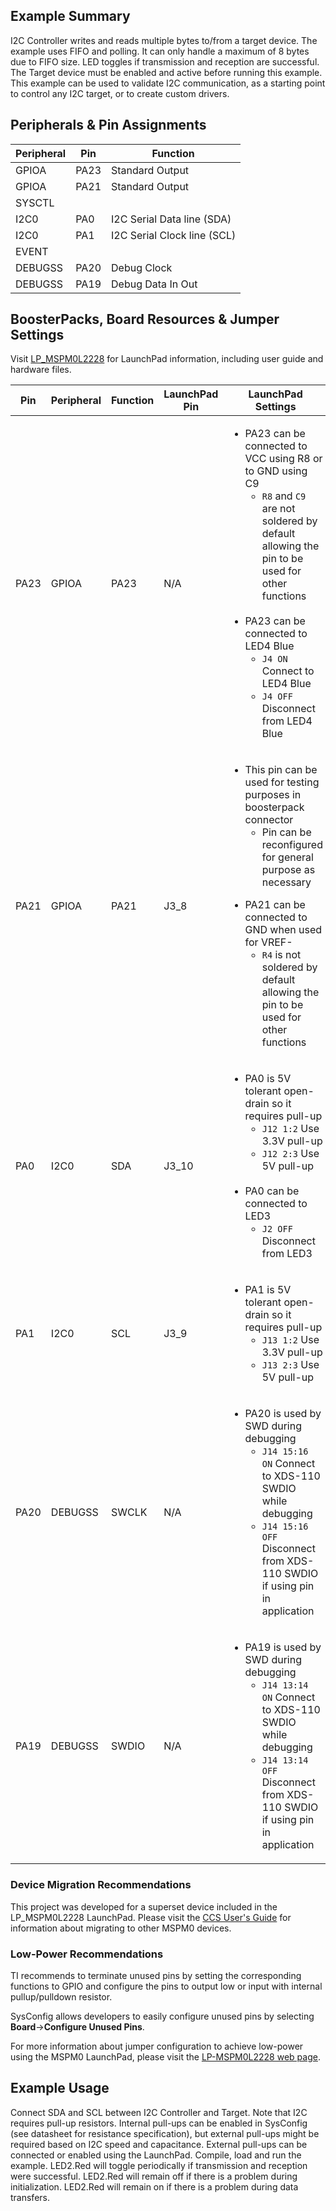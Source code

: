 ## Example Summary

I2C Controller writes and reads multiple bytes to/from a target device.
The example uses FIFO and polling. It can only handle a maximum of 8 bytes due to FIFO size.
LED toggles if transmission and reception are successful.
The Target device must be enabled and active before running this example.
This example can be used to validate I2C communication, as a starting point to
control any I2C target, or to create custom drivers.
## Peripherals & Pin Assignments

| Peripheral | Pin | Function |
| --- | --- | --- |
| GPIOA | PA23 | Standard Output |
| GPIOA | PA21 | Standard Output |
| SYSCTL |  |  |
| I2C0 | PA0 | I2C Serial Data line (SDA) |
| I2C0 | PA1 | I2C Serial Clock line (SCL) |
| EVENT |  |  |
| DEBUGSS | PA20 | Debug Clock |
| DEBUGSS | PA19 | Debug Data In Out |

## BoosterPacks, Board Resources & Jumper Settings

Visit [LP_MSPM0L2228](https://www.ti.com/tool/LP-MSPM0L2228) for LaunchPad information, including user guide and hardware files.

| Pin | Peripheral | Function | LaunchPad Pin | LaunchPad Settings |
| --- | --- | --- | --- | --- |
| PA23 | GPIOA | PA23 | N/A | <ul><li>PA23 can be connected to VCC using R8 or to GND using C9<br><ul><li>`R8` and `C9` are not soldered by default allowing the pin to be used for other functions</ul><br><li>PA23 can be connected to LED4 Blue<br><ul><li>`J4 ON` Connect to LED4 Blue<br><li>`J4 OFF` Disconnect from LED4 Blue</ul></ul> |
| PA21 | GPIOA | PA21 | J3_8 | <ul><li>This pin can be used for testing purposes in boosterpack connector<ul><li>Pin can be reconfigured for general purpose as necessary</ul></ul><ul><li>PA21 can be connected to GND when used for VREF-<br><ul><li>`R4` is not soldered by default allowing the pin to be used for other functions</ul></ul> |
| PA0 | I2C0 | SDA | J3_10 | <ul><li>PA0 is 5V tolerant open-drain so it requires pull-up<br><ul><li>`J12 1:2` Use 3.3V pull-up<br><li>`J12 2:3` Use 5V pull-up</ul><br><li>PA0 can be connected to LED3<br><ul><li>`J2 OFF` Disconnect from LED3</ul></ul> |
| PA1 | I2C0 | SCL | J3_9 | <ul><li>PA1 is 5V tolerant open-drain so it requires pull-up<br><ul><li>`J13 1:2` Use 3.3V pull-up<br><li>`J13 2:3` Use 5V pull-up</ul></ul> |
| PA20 | DEBUGSS | SWCLK | N/A | <ul><li>PA20 is used by SWD during debugging<br><ul><li>`J14 15:16 ON` Connect to XDS-110 SWDIO while debugging<br><li>`J14 15:16 OFF` Disconnect from XDS-110 SWDIO if using pin in application</ul></ul> |
| PA19 | DEBUGSS | SWDIO | N/A | <ul><li>PA19 is used by SWD during debugging<br><ul><li>`J14 13:14 ON` Connect to XDS-110 SWDIO while debugging<br><li>`J14 13:14 OFF` Disconnect from XDS-110 SWDIO if using pin in application</ul></ul> |

### Device Migration Recommendations
This project was developed for a superset device included in the LP_MSPM0L2228 LaunchPad. Please
visit the [CCS User's Guide](https://software-dl.ti.com/msp430/esd/MSPM0-SDK/latest/docs/english/tools/ccs_ide_guide/doc_guide/doc_guide-srcs/ccs_ide_guide.html#sysconfig-project-migration)
for information about migrating to other MSPM0 devices.

### Low-Power Recommendations
TI recommends to terminate unused pins by setting the corresponding functions to
GPIO and configure the pins to output low or input with internal
pullup/pulldown resistor.

SysConfig allows developers to easily configure unused pins by selecting **Board**→**Configure Unused Pins**.

For more information about jumper configuration to achieve low-power using the
MSPM0 LaunchPad, please visit the [LP-MSPM0L2228 web page](https://www.ti.com/tool/LP-MSPM0L2228).

## Example Usage

Connect SDA and SCL between I2C Controller and Target.
Note that I2C requires pull-up resistors. Internal pull-ups can be enabled in
SysConfig (see datasheet for resistance specification), but external pull-ups
might be required based on I2C speed and capacitance. External pull-ups can be
connected or enabled using the LaunchPad.
Compile, load and run the example.
LED2.Red will toggle periodically if transmission and reception were successful.
LED2.Red will remain off if there is a problem during initialization.
LED2.Red will remain on if there is a problem during data transfers.

